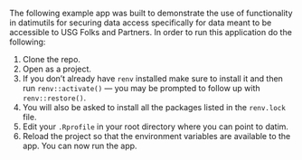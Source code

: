 The following example app was built to demonstrate the use of functionality in datimutils for securing data access specifically for data meant to be accessible to USG Folks and Partners. In order to run this application do the following:

1. Clone the repo.
2. Open as a project.
3. If you don’t already have `renv` installed make sure to install it and then run `renv::activate()` — you may be prompted to follow up with `renv::restore()`.
4. You will also be asked to install all the packages listed in the `renv.lock` file.
5. Edit your `.Rprofile` in your root directory where you can point to datim.
6. Reload the project so that the environment variables are available to the app. You can now run the app.